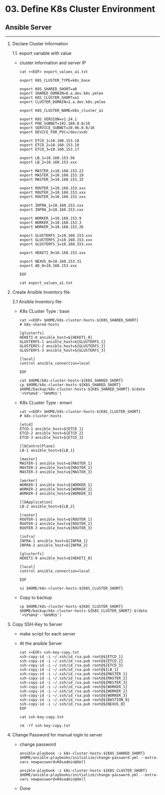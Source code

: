 # **03. Define K8s Cluster Environment**

## **Ansible Server**
---
1. Declare Cluster Information

    1.1. export variable with value

    - cluster information and server IP

          cat <<EOF> export_values_a1.txt

          export K8S_CLUSTER_TYPE=k8s_base

          export K8S_SHARED_SHORT=a0
          export SHARED_DOMAIN=0.a.dev.k8s.ymlee
          export K8S_CLUSTER_SHORT=a1
          export CLUSTER_DOMAIN=1.a.dev.k8s.ymlee
          
          export K8S_CLUSTER_NAME=k8s_cluster_a1          

          export K8S_VERSION=v1.24.1
          export POD_SUBNET=192.168.0.0/16
          export SERVICE_SUBNET=20.96.0.0/16
          export DEVICE_FOR_PVC=/dev/xvdc

          export ETCD_1=10.160.153.18
          export ETCD_2=10.160.153.10
          export ETCD_3=10.160.153.17

          export LB_1=10.160.153.56
          export LB_2=10.160.153.xxx

          export MASTER_1=10.160.153.22
          export MASTER_2=10.160.153.19
          export MASTER_3=10.160.153.33
          
          export ROUTER_1=10.160.153.xxx
          export ROUTER_2=10.160.153.xxx
          export ROUTER_3=10.160.153.xxx

          export INFRA_1=10.160.153.xxx
          export INFRA_2=10.160.153.xxx

          export WORKER_1=10.160.153.9
          export WORKER_2=10.160.153.3
          export WORKER_3=10.160.153.26
          
          export GLUSTERFS_1=10.160.153.xxx
          export GLUSTERFS_2=10.160.153.xxx
          export GLUSTERFS_3=10.160.153.xxx

          export HEKETI_0=10.160.153.xxx

          export NEXUS_0=10.160.153.31
          export AD_0=10.160.153.xxx
          
          EOF

          cat export_values_a1.txt


2. Create Ansible Inventory file

    2.1 Ansible Inventory file

    - K8s CLuster Type : base

          cat <<EOF> $HOME/k8s-cluster-hosts-${K8S_SHARED_SHORT}
          # k8s-shared-hosts
                             
          [glusterfs]  
          HEKETI-0 ansible_host=${HEKETI_0} 
          GLUSTERFS-1 ansible_host=${GLUSTERFS_1}
          GLUSTERFS-2 ansible_host=${GLUSTERFS_2}
          GLUSTERFS-3 ansible_host=${GLUSTERFS_3}

          [local]
          control ansible_connection=local

          EOF

          cat $HOME/k8s-cluster-hosts-${K8S_SHARED_SHORT}
          cp $HOME/k8s-cluster-hosts-${K8S_SHARED_SHORT} $HOME/backup/k8s-cluster-hosts-${K8S_SHARED_SHORT}-$(date '+%Y%m%d'-'%H%M%S')      

    - K8s CLuster Type : emwri

          cat <<EOF> $HOME/k8s-cluster-hosts-${K8S_CLUSTER_SHORT}
          # k8s-cluster-hosts
                             
          [etcd]
          ETCD-1 ansible_host=${ETCD_1}
          ETCD-2 ansible_host=${ETCD_2}
          ETCD-3 ansible_host=${ETCD_3}

          [lbControlPlane]
          LB-1 ansible_host=${LB_1}

          [master]
          MASTER-1 ansible_host=${MASTER_1}
          MASTER-2 ansible_host=${MASTER_2}
          MASTER-3 ansible_host=${MASTER_3}

          [worker]
          WORKER-1 ansible_host=${WORKER_1}
          WORKER-2 ansible_host=${WORKER_2}
          WORKER-3 ansible_host=${WORKER_3}

          [lbApplication]
          LB-2 ansible_host=${LB_2}

          [router]
          ROUTER-1 ansible_host=${ROUTER_1}
          ROUTER-2 ansible_host=${ROUTER_2}
          ROUTER-3 ansible_host=${ROUTER_3}

          [infra]
          INFRA-1 ansible_host=${INFRA_1}
          INFRA-2 ansible_host=${INFRA_2}

          [glusterfs]  
          HEKETI-0 ansible_host=${HEKETI_0} 

          [local]
          control ansible_connection=local

          EOF

          vi $HOME/k8s-cluster-hosts-${K8S_CLUSTER_SHORT}

    - Copy to backup

          cp $HOME/k8s-cluster-hosts-${K8S_CLUSTER_SHORT} $HOME/backup/k8s-cluster-hosts-${K8S_CLUSTER_SHORT}-$(date '+%Y%m%d'-'%H%M%S')  

3. Copy SSH-Key to Server

    - make script for each server
    - At the ansible Server

          cat <<EOF> ssh-key-copy.txt
          ssh-copy-id -i ~/.ssh/id_rsa.pub root@${ETCD_1}
          ssh-copy-id -i ~/.ssh/id_rsa.pub root@${ETCD_2}
          ssh-copy-id -i ~/.ssh/id_rsa.pub root@${ETCD_3}
          ssh-copy-id -i ~/.ssh/id_rsa.pub root@${LB_1}
          ssh-copy-id -i ~/.ssh/id_rsa.pub root@${MASTER_1}
          ssh-copy-id -i ~/.ssh/id_rsa.pub root@${MASTER_2}
          ssh-copy-id -i ~/.ssh/id_rsa.pub root@${MASTER_3}
          ssh-copy-id -i ~/.ssh/id_rsa.pub root@${WORKER_1}
          ssh-copy-id -i ~/.ssh/id_rsa.pub root@${WORKER_2}
          ssh-copy-id -i ~/.ssh/id_rsa.pub root@${WORKER_3}
          ssh-copy-id -i ~/.ssh/id_rsa.pub root@${BASTION_0}
          ssh-copy-id -i ~/.ssh/id_rsa.pub root@${NEXUS_0}
          EOF

          cat ssh-key-copy.txt

          rm -rf ssh-key-copy.txt


4. Change Password for manual login to server
    - change password

          ansible-playbook -i k8s-cluster-hosts-${K8S_SHARED_SHORT} $HOME/ansible-playbooks/initialize/change-password.yml --extra-vars newpassword=K8sadmin@dell
         
          ansible-playbook -i k8s-cluster-hosts-${K8S_CLUSTER_SHORT} $HOME/ansible-playbooks/initialize/change-password.yml --extra-vars newpassword=K8sadmin@dell
         
    - Done
